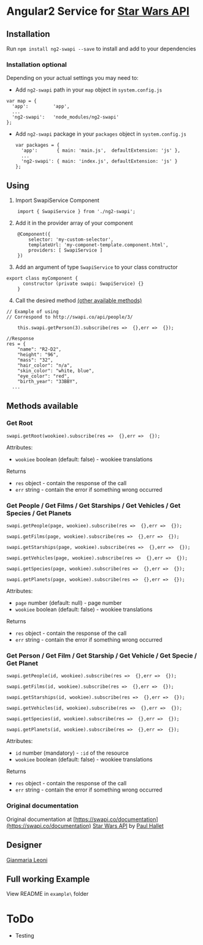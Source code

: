 # Angular2 Service for [Star Wars API](https://swapi.co/)

## Installation
Run `npm install ng2-swapi --save` to install and add to your dependencies

### Installation optional
Depending on your actual settings you may need to:
- Add `ng2-swapi` path in your `map` object in `system.config.js`
 ```
 var map = {
   'app':         'app',
   ...
   'ng2-swapi':   'node_modules/ng2-swapi'
 };
 ```
- Add `ng2-swapi` package in your `packages` object in `system.config.js`
  ```
  var packages = {
    'app':       { main: 'main.js',  defaultExtension: 'js' },
    ...
    'ng2-swapi': { main: 'index.js', defaultExtension: 'js' }
  };
  ```

## Using
1.  Import SwapiService Component
```
    import { SwapiService } from './ng2-swapi';
```
2. Add it in the provider array of your component
```
    @Component({
        selector: 'my-custom-selector',
        templateUrl: 'my-componet-template.component.html',
        providers: [ SwapiService ]
    })
```
3. Add an argument of type `SwapiService` to your class  constructor
```
export class myComponent {
      constructor (private swapi: SwapiService) {}
    }
```
4. Call the desired method [(other available methods)](#methods-available)
```
// Example of using
// Correspond to http://swapi.co/api/people/3/

    this.swapi.getPerson(3).subscribe(res =>  {},err =>  {});
```
```
//Response
res = {
	"name": "R2-D2",
	"height": "96",
	"mass": "32",
	"hair_color": "n/a",
	"skin_color": "white, blue",
	"eye_color": "red",
	"birth_year": "33BBY",
  ...
```

## Methods available
### Get Root
```
swapi.getRoot(wookiee).subscribe(res =>  {},err =>  {});
```
Attributes:
- `wookiee` boolean (default: false) - wookiee translations

Returns
- `res` object - contain the response of the call
- `err` string - contain the error if something wrong occurred

### Get People / Get Films / Get Starships / Get Vehicles / Get Species / Get Planets
```
swapi.getPeople(page, wookiee).subscribe(res =>  {},err =>  {});

swapi.getFilms(page, wookiee).subscribe(res =>  {},err =>  {});

swapi.getStarships(page, wookiee).subscribe(res =>  {},err =>  {});

swapi.getVehicles(page, wookiee).subscribe(res =>  {},err =>  {});

swapi.getSpecies(page, wookiee).subscribe(res =>  {},err =>  {});

swapi.getPlanets(page, wookiee).subscribe(res =>  {},err =>  {});

```
Attributes:
- `page` number (default: null) - page number
- `wookiee` boolean (default: false) - wookiee translations

Returns
- `res` object - contain the response of the call
- `err` string - contain the error if something wrong occurred

### Get Person / Get Film / Get Starship / Get Vehicle / Get Specie / Get Planet
```
swapi.getPeople(id, wookiee).subscribe(res =>  {},err =>  {});

swapi.getFilms(id, wookiee).subscribe(res =>  {},err =>  {});

swapi.getStarships(id, wookiee).subscribe(res =>  {},err =>  {});

swapi.getVehicles(id, wookiee).subscribe(res =>  {},err =>  {});

swapi.getSpecies(id, wookiee).subscribe(res =>  {},err =>  {});

swapi.getPlanets(id, wookiee).subscribe(res =>  {},err =>  {});

```
Attributes:
- `id` number (mandatory) - `:id` of the resource
- `wookiee` boolean (default: false) - wookiee translations

Returns
- `res` object - contain the response of the call
- `err` string - contain the error if something wrong occurred

### Original documentation
Original documentation at [https://swapi.co/documentation](https://swapi.co/documentation)
[Star Wars API](https://swapi.co/) by [Paul Hallet](http://phalt.co/)

## Designer
[Gianmaria Leoni](https://github.com/giammaleoni)

## Full working Example
View README in `example\` folder

# ToDo
  - Testing
